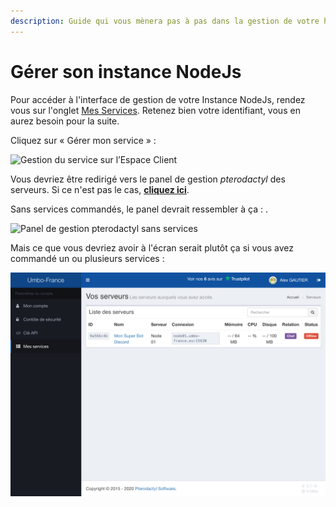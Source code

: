 ```yaml
---
description: Guide qui vous mènera pas à pas dans la gestion de votre hébergement NodeJs
---
```


# Gérer son instance NodeJs

Pour accéder à l'interface de gestion de votre Instance NodeJs, rendez vous sur l'onglet [Mes Services](https://umbo-france.eu/client/mes-services). Retenez bien votre identifiant, vous en aurez besoin pour la suite.

Cliquez sur « Gérer mon service » :

![Gestion du service sur l&#x2019;Espace Client](https://i.ibb.co/LN5pCQ3/A1-A01-FCC-3-AEA-45-A2-A610-2588-D4-E35-F61.jpg)

Vous devriez être redirigé vers le panel de gestion _pterodactyl_ des serveurs. Si ce n'est pas le cas, [**cliquez ici**](https://panel.umbo-france.eu).

Sans services commandés, le panel devrait ressembler à ça : .

![Panel de gestion pterodactyl sans services](https://i.ibb.co/Mkj8PnM/206-D127-C-1-B1-E-48-BF-A847-19259-E11687-F.jpg)

Mais ce que vous devriez avoir à l'écran serait plutôt ça si vous avez commandé un ou plusieurs services :

![Panel de gestion pterodactyl comportant un service](../.gitbook/assets/img_0677.jpeg)

